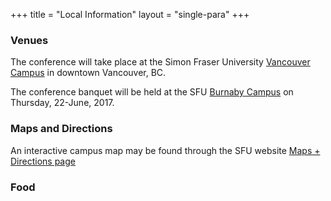 +++
title = "Local Information"
layout = "single-para"
+++

### Venues
The conference will take place at the Simon Fraser University [Vancouver Campus](https://www.sfu.ca/campuses/vancouver.html) in downtown Vancouver, BC. 

The conference banquet will be held at the SFU [Burnaby Campus](https://www.sfu.ca/campuses/burnaby.html) on Thursday, 22-June, 2017.

### Maps and Directions
An interactive campus map may be found through the SFU website [Maps + Directions page](https://www.sfu.ca/campuses/maps-and-directions/burnaby-map.html)

### Food